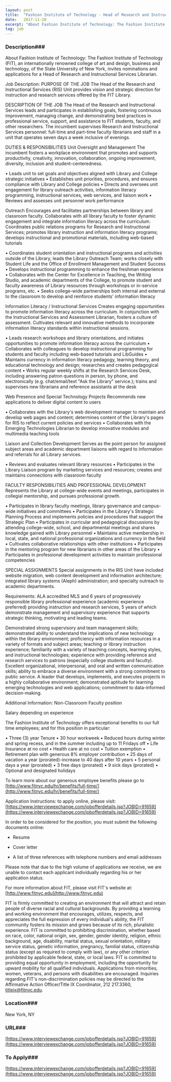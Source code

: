 ```yaml
---
layout: post
title:  "Fashion Institute of Technology - Head of Research and Instructional Services Librarian - Fashion Institute of Technology"
date:   2017-11-20
excerpt: "About Fashion Institute of Technology: The Fashion Institute of Technology (FIT), an internationally renowned college of art and design, business and technology, of the State University of New York, invites nominations and applications for a Head of Research and Instructional Services Librarian. Job Description: PURPOSE OF THE JOB The Head..."
tag: job
---
```


### Description###

About Fashion Institute of Technology:
The Fashion Institute of Technology (FIT), an internationally renowned college of art and design, business and technology, of the State University of New York, invites nominations and applications for a Head of Research and Instructional Services Librarian.


Job Description:
PURPOSE OF THE JOB
The Head of the Research and Instructional Services (RIS) Unit provides vision and strategic direction for instruction and research services offered by the FIT Library.

DESCRIPTION OF THE JOB
The Head of the Research and Instructional Services leads and participates in establishing goals, fostering continuous improvement, managing change, and demonstrating best practices in professional service, support, and assistance to FIT students, faculty, and other researchers.
The incumbent supervises Research and Instructional Services personnel: full-time and part-time faculty librarians and staff in a unit that operates seven days a week inclusive of evenings.

DUTIES & RESPONSIBILITIES
Unit Oversight and Management
The incumbent fosters a workplace environment that promotes and supports productivity, creativity, innovation, collaboration, ongoing improvement, diversity, inclusion and student-centeredness.

• Leads unit to set goals and objectives aligned with Library and College strategic initiatives
• Establishes unit priorities, procedures, and ensures compliance with Library and College policies
• Directs and oversees unit engagement for library outreach activities, information literacy programming, instructional services, web services, and liaison work
• Reviews and assesses unit personnel work performance

Outreach
Encourages and facilitates partnerships between library and classroom faculty. Collaborates with all library faculty to foster dynamic engagement and integrate information literacy across the curriculum.
Coordinates public relations programs for Research and Instructional Services; promotes library instruction and information literacy programs; develops instructional and promotional materials, including web-based tutorials

• Coordinates student orientation and instructional programs and activities outside of the Library, leads the Library Outreach Team; works closely with Student Life and the Office of Enrollment Management and Student Success
• Develops instructional programming to enhance the freshman experience
• Collaborates with the Center for Excellence in Teaching, the Writing Studio, and academic departments of the College, to promote student and faculty awareness of Library resources through workshops or in-service programs, etc.
• Seeks college-wide partnerships both internal and external to the classroom to develop and reinforce students' information literacy

Information Literacy / Instructional Services
Creates engaging opportunities to promote information literacy across the curriculum. In conjunction with the Instructional Services and Assessment Librarian, fosters a culture of assessment. Cultivates relevant and innovative methods to incorporate information literacy standards within instructional sessions.

• Leads research workshops and library orientations, and initiates opportunities to promote information literacy across the curriculum
• Collaborates with colleagues to develop instructional programming for students and faculty including web-based tutorials and LibGuides
• Maintains currency in information literacy pedagogy, learning theory, and educational technology and design; researches and creates pedagogical content
• Works regular weekly shifts at the Research Services Desk, including answering patron questions in person, by phone, and electronically (e.g. chat/email/text "Ask the Library" service.); trains and supervises new librarians and reference assistants at the desk

Web Presence and Special Technology Projects
Recommends new applications to deliver digital content to users

• Collaborates with the Library's web development manager to maintain and develop web pages and content; determines content of the Library's pages for RIS to reflect current policies and services
• Collaborates with the Emerging Technologies Librarian to develop innovative modules and multimedia teaching tools

Liaison and Collection Development
Serves as the point person for assigned subject areas and academic department liaisons with regard to information and referrals for all Library services.

• Reviews and evaluates relevant library resources
• Participates in the Library Liaison program by marketing services and resources; creates and maintains connections with classroom faculty

FACULTY RESPONSIBILITIES AND PROFESSIONAL DEVELOPMENT
Represents the Library at college-wide events and meetings, participates in collegial mentorship, and pursues professional growth.

• Participates in library faculty meetings, library governance and campus-wide initiatives and committees
• Participates in the Library's Strategic Planning Process and implements policies and procedures that support the Strategic Plan
• Participates in curricular and pedagogical discussions by attending college-wide, school, and departmental meetings and shares knowledge gained with Library personnel
• Maintains active membership in local, state, and national professional organizations and currency in the field
• Cultivates collaborative relationships with other institutions
• Participates in the mentoring program for new librarians in other areas of the Library
• Participates in professional development activities to maintain professional competencies

SPECIAL ASSIGNMENTS
Special assignments in the RIS Unit have included website migration, web content development and information architecture; integrated library systems (Aleph) administration; and specialty outreach to academic departments.

Requirements:
ALA accredited MLS and 6 years of progressively responsible library professional experience (academic experience preferred) providing instruction and research services, 5 years of which demonstrate management and supervisory experience that supports strategic thinking, motivating and leading teams.

Demonstrated strong supervisory and team management skills; demonstrated ability to understand the implications of new technology within the library environment; proficiency with information resources in a variety of formats and subject areas; teaching or library instruction experience; familiarity with a variety of teaching concepts, learning styles, and instructional technologies; experience with providing reference and research services to patrons (especially college students and faculty). Excellent organizational, interpersonal, and oral and written communication skills; ability to embrace a diverse environment with a strong commitment to public service. A leader that develops, implements, and executes projects in a highly collaborative environment; demonstrated aptitude for learning emerging technologies and web applications; commitment to data-informed decision-making.

Additional Information:
Non-Classroom Faculty position

Salary depending on experience

The Fashion Institute of Technology offers exceptional benefits to our full time employees; and for this position in particular:

• Three (3) year Tenure
• 30 hour workweek
• Reduced hours during winter and spring recess, and in the summer including up to 11 Fridays off
• Life Insurance at no cost
• Health care at no cost
• Tuition exemption
• Retirement plan with generous 8% employer contribution
• 25 days of vacation a year (prorated)-increase to 40 days after 10 years
• 5 personal days a year (prorated)
• 3 free days (prorated)
• 9 sick days (prorated)
• Optional and designated holidays

To learn more about our generous employee benefits please go to [http://www.fitnyc.edu/hr/benefits/full-time/](http://www.fitnyc.edu/hr/benefits/full-time/)

Application Instructions:
to apply online, please visit:
[https://www.interviewexchange.com/jobofferdetails.jsp?JOBID=91659](https://www.interviewexchange.com/jobofferdetails.jsp?JOBID=91659)

In order to be considered for the position, you must submit the following documents online:

* Resume

* Cover letter

* A list of three references with telephone numbers and email addresses
 
Please note that due to the high volume of applications we receive, we are unable to contact each applicant individually regarding his or her application status.
 
For more information about FIT, please visit FIT's website at: [http://www.fitnyc.edu](http://www.fitnyc.edu)
 
FIT is firmly committed to creating an environment that will attract and retain people of diverse racial and cultural backgrounds. By providing a learning and working environment that encourages, utilizes, respects, and appreciates the full expression of every individual's ability, the FIT community fosters its mission and grows because of its rich, pluralistic experience. FIT is committed to prohibiting discrimination, whether based on race, color, national origin, sex, gender, gender identity, religion, ethnic background, age, disability, marital status, sexual orientation, military service status, genetic information, pregnancy, familial status, citizenship status (except as required to comply with law), or any other criterion prohibited by applicable federal, state, or local laws. FIT is committed to providing equal opportunity in employment, including the opportunity for upward mobility for all qualified individuals. Applications from minorities, women, veterans, and persons with disabilities are encouraged. Inquiries regarding FIT's non-discrimination policies may be directed to the Affirmative Action Officer/Title IX Coordinator, 212 217.3360, titleix@fitnyc.edu.








### Location###

New York, NY


### URL###

[https://www.interviewexchange.com/jobofferdetails.jsp?JOBID=91659](https://www.interviewexchange.com/jobofferdetails.jsp?JOBID=91659)

### To Apply###

[https://www.interviewexchange.com/jobofferdetails.jsp?JOBID=91659](https://www.interviewexchange.com/jobofferdetails.jsp?JOBID=91659)





